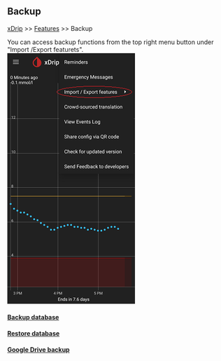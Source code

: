 ## Backup
[xDrip](../README.md) >> [Features](./Features_page.md) >> Backup  
  
You can access backup functions from the top right menu button under "Import /Export featurets".  
![](./images/Backup.png)  
  
#### [Backup database](./Backup-Database)
#### [Restore database](./Restore-Database)
#### [Google Drive backup](./GoogleDriveBackup.md)
